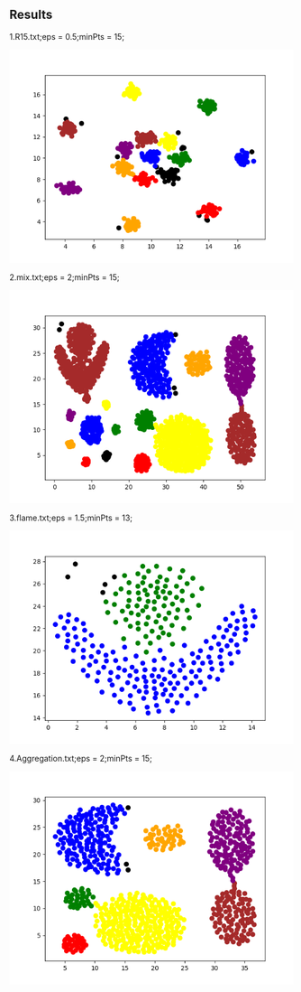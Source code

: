 ## Results

1.R15.txt;eps = 0.5;minPts = 15;

 ![R15_0.5_15](R15_0.5_15.png)

2.mix.txt;eps = 2;minPts = 15;

 ![mix_2_15](mix_2_15.png)

3.flame.txt;eps = 1.5;minPts = 13;

 ![flame1.5_13](flame1.5_13.png)

4.Aggregation.txt;eps = 2;minPts = 15;

 ![Aggregation_2_15](Aggregation_2_15.png)

